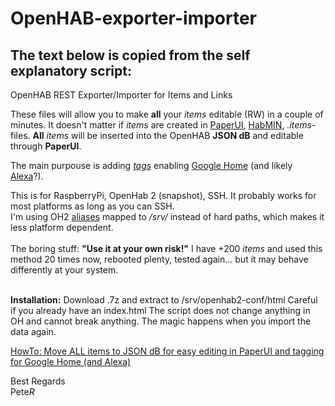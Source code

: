 # OpenHAB-exporter-importer
The text below is copied from the self explanatory script:
-------------------------------------------------------------------

OpenHAB REST Exporter/Importer for Items and Links
<div>
These files will allow you to make <b>all</b> your <i>items</i> editable (RW) in a couple of minutes. It doesn't matter if <i>items</i> are created in <a href="/paperui/" target="_blank">PaperUI</a>, <a href="/habmin/" target="_blank">HabMIN</a>, <i>.items</i>-files. <b>All</b> <i>items</i> will be inserted into the OpenHAB <b>JSON dB</b> and editable through <b>PaperUI</b>.<br>

The main purpouse is adding <a href="https://www.openhab.org/docs/ecosystem/google-assistant/#google-assistant-action" target="_blank"><i>tags</i></a> enabling <a href="https://community.openhab.org/t/howto-listen-talk-to-your-home" target="_blank">Google Home</a> (and likely <a href="https://community.openhab.org/t/solved-easy-way-to-link-alexa-to-openhab" target="_blank">Alexa</a>?).<br>
</div>
<div>This is for RaspberryPi, OpenHab 2 (snapshot), SSH. It probably works for most platforms as long as you can SSH.<br>
I'm using OH2 <a href="https://www.openhab.org/docs/installation/linux.html#file-locations" target="_blank">aliases</a> mapped to <i>/srv/</i> instead of hard paths, which makes it less platform dependent.<br><br>
</div>
<div>
The boring stuff: <b>"Use it at your own risk!"</b> I have +200 <i>items</i> and used this method 20 times now, rebooted plenty, tested again... but it may behave differently at your system.<br><br>
</div>

<b>Installation:</b>
Download .7z and extract to /srv/openhab2-conf/html
Careful if you already have an index.html
The script does not change anything in OH and cannot break anything. The magic happens when you import the data again.

<a href="https://community.openhab.org/t/howto-move-all-items-to-json-db-for-easy-editing-in-paperui-and-tagging-for-google-home-and-alexa" target="_blank">HowTo: Move ALL items to JSON dB for easy editing in PaperUI and tagging for Google Home (and Alexa)</a>

Best Regards<br>
Pete<i>R</i>
